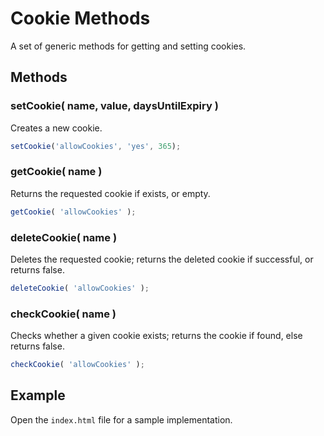 # Cookie Methods

A set of generic methods for getting and setting cookies.

## Methods

### setCookie( name, value, daysUntilExpiry )

Creates a new cookie.

```js
setCookie('allowCookies', 'yes', 365);
```

### getCookie( name )

Returns the requested cookie if exists, or empty.

```js
getCookie( 'allowCookies' );
```

### deleteCookie( name )

Deletes the requested cookie; returns the deleted cookie if successful, or returns false.

```js
deleteCookie( 'allowCookies' );
```

### checkCookie( name )

Checks whether a given cookie exists; returns the cookie if found, else returns false.

```js
checkCookie( 'allowCookies' );
```

## Example

Open the `index.html` file for a sample implementation.
